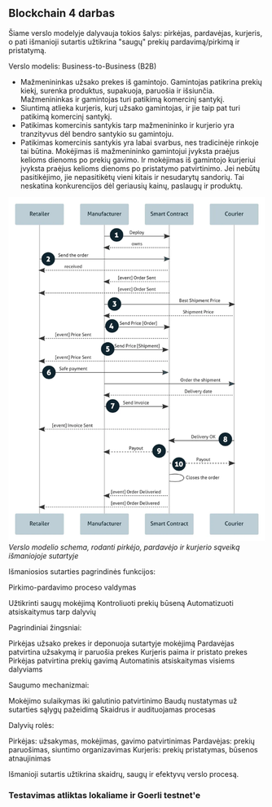 ## Blockchain 4 darbas

Šiame verslo modelyje dalyvauja tokios šalys: pirkėjas, pardavėjas, kurjeris, o pati išmanioji sutartis užtikrina "saugų" prekių pardavimą/pirkimą ir pristatymą.

Verslo modelis: Business-to-Business (B2B)

* Mažmenininkas užsako prekes iš gamintojo. Gamintojas patikrina prekių kiekį, surenka produktus, supakuoja, paruošia ir išsiunčia. Mažmenininkas ir gamintojas turi patikimą komercinį santykį.
* Siuntimą atlieka kurjeris, kurį užsako gamintojas, ir jie taip pat turi patikimą komercinį santykį.
* Patikimas komercinis santykis tarp mažmenininko ir kurjerio yra tranzityvus dėl bendro santykio su gamintoju.
* Patikimas komercinis santykis yra labai svarbus, nes tradicinėje rinkoje tai būtina. Mokėjimas iš mažmenininko gamintojui įvyksta praėjus kelioms dienoms po prekių gavimo. Ir mokėjimas iš gamintojo kurjeriui įvyksta praėjus kelioms dienoms po pristatymo patvirtinimo. Jei nebūtų pasitikėjimo, jie nepasitikėtų vieni kitais ir nesudarytų sandorių. Tai neskatina konkurencijos dėl geriausių kainų, paslaugų ir produktų.

![Verslo modelio schema](image.png)
*Verslo modelio schema, rodanti pirkėjo, pardavėjo ir kurjerio sąveiką išmaniojoje sutartyje*

Išmaniosios sutarties pagrindinės funkcijos:

Pirkimo-pardavimo proceso valdymas

Užtikrinti saugų mokėjimą
Kontroliuoti prekių būseną
Automatizuoti atsiskaitymus tarp dalyvių

Pagrindiniai žingsniai:

Pirkėjas užsako prekes ir deponuoja sutartyje mokėjimą
Pardavėjas patvirtina užsakymą ir paruošia prekes
Kurjeris paima ir pristato prekes
Pirkėjas patvirtina prekių gavimą
Automatinis atsiskaitymas visiems dalyviams

Saugumo mechanizmai:

Mokėjimo sulaikymas iki galutinio patvirtinimo
Baudų nustatymas už sutarties sąlygų pažeidimą
Skaidrus ir audituojamas procesas

Dalyvių rolės:

Pirkėjas: užsakymas, mokėjimas, gavimo patvirtinimas
Pardavėjas: prekių paruošimas, siuntimo organizavimas
Kurjeris: prekių pristatymas, būsenos atnaujinimas

Išmanioji sutartis užtikrina skaidrų, saugų ir efektyvų verslo procesą.

### Testavimas atliktas lokaliame ir Goerli testnet'e 